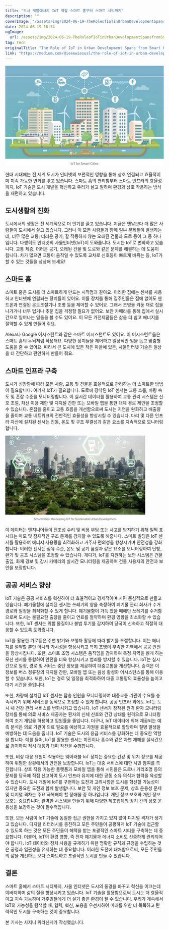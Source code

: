 ```yaml
---
title: "도시 개발에서의 IoT 역할 스마트 홈부터 스마트 시티까지"
description: ""
coverImage: "/assets/img/2024-06-19-TheRoleofIoTinUrbanDevelopmentSpansfromSmartHomestoSmartCities_0.png"
date: 2024-06-19 16:54
ogImage: 
  url: /assets/img/2024-06-19-TheRoleofIoTinUrbanDevelopmentSpansfromSmartHomestoSmartCities_0.png
tag: Tech
originalTitle: "The Role of IoT in Urban Development Spans from Smart Homes to Smart Cities"
link: "https://medium.com/@ieeewiesusl/the-role-of-iot-in-urban-development-spans-from-smart-homes-to-smart-cities-573bab6917b0"
---
```




![Image](/assets/img/2024-06-19-TheRoleofIoTinUrbanDevelopmentSpansfromSmartHomestoSmartCities_0.png)

현대 시대에는 전 세계 도시가 인터넷의 보편적인 영향을 통해 상호 연결되고 효율적이며 지속 가능한 변화를 겪고 있습니다. 스마트 홈의 편리함부터 스마트 인프라의 효율성까지, IoT 기술은 도시 개발을 혁신하고 우리가 살고 일하며 환경과 상호 작용하는 방식을 재편하고 있습니다.

## 도시생활의 진화

도시에서의 생활은 전 세계적으로 더 인기를 끌고 있습니다. 지금은 옛날보다 더 많은 사람들이 도시에서 살고 있습니다. 그러나 이 모든 사람들과 함께 일부 문제들이 발생하는데, 너무 많은 교통, 더러운 공기, 잘 작동하지 않는 오래된 건물과 도로 등이 그 중 하나입니다. 다행히도 인터넷의 사물인터넷(IoT)이 도와줍니다. 도시는 IoT로 변화하고 있습니다. 교통 체증, 더러운 공기, 오래된 건물 및 도로와 같은 문제를 해결하는 데 도움이 됩니다. 차가 많으면 교통이 움직일 수 있도록 교차로 신호등이 빠르게 바뀌는 등, IoT가 할 수 있는 것들을 상상해 보세요!


<div class="content-ad"></div>

## 스마트 홈

스마트 홈은 도시를 더 스마트하게 만드는 시작점과 같아요. 이러한 집에는 센서를 사용하고 인터넷에 연결되는 장치들이 있어요. 이들 장치를 통해 집주인들은 집에 없어도 핸드폰과 연결된 온도조절기나 조명 등을 제어할 수 있어요. 그래서 조명을 켜둔 채로 집을 나가거나 너무 덥거나 추운 집을 걱정할 필요가 없어요. 보안 카메라를 통해 집에서 실시간으로 일어나는 일들을 볼 수도 있어요. 이 모든 가전제품들은 삶을 더 쉽고 에너지를 절약할 수 있게 만들어 줘요.

Alexa나 Google 어시스턴트와 같은 스마트 어시스턴트도 있어요. 이 어시스턴트들은 스마트 홈의 두뇌처럼 작용해요. 다양한 장치들을 제어하고 일상적인 일을 돕고 맞춤형 도움을 줄 수 있어요. 따라서 큰 도시에 있든 작은 마을에 있든, 사물인터넷 기술은 일상을 더 간단하고 편안하게 만들어 줘요.

## 스마트 인프라 구축

<div class="content-ad"></div>

도시가 성장함에 따라 모든 사람, 교통 및 건물을 효율적으로 관리하는 더 스마트한 방법이 필요합니다. 여기서 IoT가 필요합니다. 도로에 장착된 IoT 센서는 교통 흐름, 차량 속도 및 혼잡 수준을 모니터링합니다. 이 실시간 데이터를 활용하여 교통 관리 시스템은 신호 조절, 차선 이용 제한 및 디지털 간판 또는 모바일 앱을 통한 대체 경로 제안을 조정할 수 있습니다. 혼잡을 줄이고 교통 흐름을 개선함으로써 도시는 지연을 완화하고 배출량을 줄이며 교통 네트워크의 전반적인 효율성을 향상시킬 수 있습니다. 다리 및 다른 인프라 자산에 설치된 센서는 진동, 온도 및 구조 무결성과 같은 요소를 지속적으로 모니터링합니다.

![이미지](/assets/img/2024-06-19-TheRoleofIoTinUrbanDevelopmentSpansfromSmartHomestoSmartCities_1.png)

이 데이터는 엔지니어들이 전조성 수리 및 비용 부담 또는 사고를 방지하기 위해 일찍 표시되는 마모 및 잠재적인 구조 문제를 감지할 수 있도록 해줍니다. 스마트 빌딩은 IoT 센서를 활용하여 에너지 사용량을 최적화하고 거주자 편의성을 향상시키며 안전성을 강화합니다. 이러한 센서는 점유 수준, 온도 및 공기 품질과 같은 요소를 모니터링하여 난방, 환기 및 공조 시스템을 조정할 수 있습니다. 게다가, IoT를 지원하는 보안 시스템은 건물 출입, 화재 경보 및 감시 카메라의 실시간 모니터링을 제공하여 건물 사용자의 안전과 보안을 보장합니다.

## 공공 서비스 향상

<div class="content-ad"></div>

IoT 기술은 공공 서비스를 혁신하여 더 효율적이고 경제적이며 시민 중심적으로 만들고 있습니다. 폐기물함에 설치된 센서는 쓰레기의 양을 측정하여 폐기물 관리 회사가 수거 경로와 일정을 최적화할 수 있게 합니다. 폐기물함이 가득 찼을 때에만 쓰레기를 수거함으로써 도시는 불필요한 출장을 줄이고 연료를 절약하며 환경 영향을 최소화할 수 있습니다. 또한, IoT 센서는 위험 물질이나 불법 투기를 감지하여 당국이 신속하고 적절히 대응할 수 있도록 도와줍니다.

IoT를 활용한 가로등은 주변 밝기와 보행자 활동에 따라 밝기를 조절합니다. 이는 에너지를 절약할 뿐만 아니라 가시성을 향상시키고 특히 조명이 부족한 지역에서 공공 안전을 향상시킵니다. 또한, 스마트 조명 시스템은 움직임을 감지하여 특정 지역을 밝게 하는 모션 센서를 통합하여 안전을 더욱 향상시키고 범죄를 방지할 수 있습니다. IoT는 실시간으로 일정, 경로 및 서비스 중단 정보를 제공하여 대중교통을 개선합니다. 승객은 이 정보를 버스 정류장의 디지털 간판, 모바일 앱 또는 음성 활성화 어시스턴스를 통해 이용할 수 있습니다. 또한, IoT는 경로 및 일정을 최적화하여 대중 교통망의 효율성을 높이고 대기 시간을 줄입니다.

또한, 차량에 설치된 IoT 센서는 탑승 인원을 모니터링하여 대중교통 기관이 수요를 충족시키기 위해 서비스를 동적으로 조정할 수 있게 합니다. 공공 인프라 외에도 IoT는 도시 내 건강 관리 서비스를 변화시키고 있습니다. IoT 센서가 장착된 원격 환자 모니터링 장치를 통해 의료 서비스 제공자는 환자의 신체 신호와 건강 상태를 원격으로 모니터링하여 조기 개입을 허용하고 입원률을 줄입니다. 더구나, IoT 데이터에 의해 제공되는 예측 분석은 의료 기관이 의료 필요를 예상하고 자원을 효율적으로 할당하며 질병 발생을 예방하는 데 도움을 줍니다. IoT 기술은 도시의 응급 서비스를 강화하는 데 중요한 역할을 합니다. 예를 들어, IoT를 활용한 센서는 지진이나 홍수와 같은 자연 재해를 실시간으로 감지하여 적시 대응과 대피 작전을 수행합니다.

또한, 비상 대응 요원이 착용하는 웨어러블 IoT 장치는 중요한 건강 및 위치 정보를 제공하여 위험한 상황에서의 안전을 보장합니다. IoT는 대중 서비스에 대한 시민 참여를 촉진합니다. 상호 작용 가능한 플랫폼과 모바일 앱을 통해 시민들은 도로나 거리조명 등의 문제를 당국에 직접 신고하여 도시 인프라 유지에 대한 공동 소유 의식과 협력을 육성할 수 있습니다. 도시 개발에 IoT를 구현하는 도전과 고려사항은 도시를 혁신할 가능성이 있지만 중요한 도전과 함께 발생합니다. 보안 및 개인 정보 보호 문제, 상호 운용성 문제 및 디지털 격차는 주요 극복해야 할 장애물 중 하나입니다. 개인 정보 보호와 개인 정보 보호는 중요합니다. 완벽한 시스템을 만들기 위해 다양한 제조업체의 장치 간의 상호 운용성을 보장하는 것이 필수적입니다.

<div class="content-ad"></div>

또한, 모든 사람이 IoT 기술에 동일한 접근 권한을 가지고 있지 않아 디지털 격차가 생기고 있습니다. 디지털 리터러시를 증진하고 모든 주민들이 공평하게 IoT 기술에 접근할 수 있도록 하는 것은 모든 주민들이 혜택을 받는 포괄적인 스마트 시티를 구축하는 데 중요합니다. 더불어, IoT의 환경 영향, 즉 전자 폐기물과 에너지 소비도 신중하게 관리되어야 합니다. IoT 데이터와 장치 사용을 규제하기 위한 명확한 규칙과 규정을 수립하는 것은 공정과 일관성을 유지하는 데 중요합니다. 이러한 도전에 대처함으로써, 모든 주민들의 삶을 개선하는 보다 스마트하고 포괄적인 도시를 만들 수 있습니다.

## 결론

스마트 홈에서 스마트 시티까지, 사물 인터넷은 도시의 풍경을 바꾸고 혁신을 이끄는데 이바지하며 삶의 질을 향상시키고 있습니다. IoT 기술을 활용함으로써 도시는 더 효율적이고 지속 가능하며 거주민들에게 더 살기 좋은 환경이 될 수 있습니다. 우리가 계속해서 IoT의 가능성을 탐색할 때, 협력, 혁신, 포용을 우선시하여 미래를 위한 더 똑똑하고 탄력적인 도시를 구축하는 것이 중요합니다.

본 기사는 사지니 위라신게가 작성했습니다.